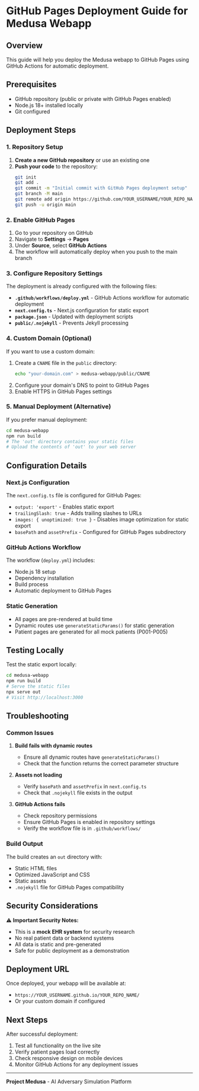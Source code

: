 # GitHub Pages Deployment Guide for Medusa Webapp

## Overview
This guide will help you deploy the Medusa webapp to GitHub Pages using GitHub Actions for automatic deployment.

## Prerequisites
- GitHub repository (public or private with GitHub Pages enabled)
- Node.js 18+ installed locally
- Git configured

## Deployment Steps

### 1. Repository Setup

1. **Create a new GitHub repository** or use an existing one
2. **Push your code** to the repository:
   ```bash
   git init
   git add .
   git commit -m "Initial commit with GitHub Pages deployment setup"
   git branch -M main
   git remote add origin https://github.com/YOUR_USERNAME/YOUR_REPO_NAME.git
   git push -u origin main
   ```

### 2. Enable GitHub Pages

1. Go to your repository on GitHub
2. Navigate to **Settings** → **Pages**
3. Under **Source**, select **GitHub Actions**
4. The workflow will automatically deploy when you push to the main branch

### 3. Configure Repository Settings

The deployment is already configured with the following files:

- **`.github/workflows/deploy.yml`** - GitHub Actions workflow for automatic deployment
- **`next.config.ts`** - Next.js configuration for static export
- **`package.json`** - Updated with deployment scripts
- **`public/.nojekyll`** - Prevents Jekyll processing

### 4. Custom Domain (Optional)

If you want to use a custom domain:

1. Create a `CNAME` file in the `public` directory:
   ```bash
   echo "your-domain.com" > medusa-webapp/public/CNAME
   ```
2. Configure your domain's DNS to point to GitHub Pages
3. Enable HTTPS in GitHub Pages settings

### 5. Manual Deployment (Alternative)

If you prefer manual deployment:

```bash
cd medusa-webapp
npm run build
# The 'out' directory contains your static files
# Upload the contents of 'out' to your web server
```

## Configuration Details

### Next.js Configuration
The `next.config.ts` file is configured for GitHub Pages:
- `output: 'export'` - Enables static export
- `trailingSlash: true` - Adds trailing slashes to URLs
- `images: { unoptimized: true }` - Disables image optimization for static export
- `basePath` and `assetPrefix` - Configured for GitHub Pages subdirectory

### GitHub Actions Workflow
The workflow (`deploy.yml`) includes:
- Node.js 18 setup
- Dependency installation
- Build process
- Automatic deployment to GitHub Pages

### Static Generation
- All pages are pre-rendered at build time
- Dynamic routes use `generateStaticParams()` for static generation
- Patient pages are generated for all mock patients (P001-P005)

## Testing Locally

Test the static export locally:

```bash
cd medusa-webapp
npm run build
# Serve the static files
npx serve out
# Visit http://localhost:3000
```

## Troubleshooting

### Common Issues

1. **Build fails with dynamic routes**
   - Ensure all dynamic routes have `generateStaticParams()`
   - Check that the function returns the correct parameter structure

2. **Assets not loading**
   - Verify `basePath` and `assetPrefix` in `next.config.ts`
   - Check that `.nojekyll` file exists in the output

3. **GitHub Actions fails**
   - Check repository permissions
   - Ensure GitHub Pages is enabled in repository settings
   - Verify the workflow file is in `.github/workflows/`

### Build Output
The build creates an `out` directory with:
- Static HTML files
- Optimized JavaScript and CSS
- Static assets
- `.nojekyll` file for GitHub Pages compatibility

## Security Considerations

⚠️ **Important Security Notes:**

- This is a **mock EHR system** for security research
- No real patient data or backend systems
- All data is static and pre-generated
- Safe for public deployment as a demonstration

## Deployment URL

Once deployed, your webapp will be available at:
- `https://YOUR_USERNAME.github.io/YOUR_REPO_NAME/`
- Or your custom domain if configured

## Next Steps

After successful deployment:
1. Test all functionality on the live site
2. Verify patient pages load correctly
3. Check responsive design on mobile devices
4. Monitor GitHub Actions for any deployment issues

---

**Project Medusa** - AI Adversary Simulation Platform
